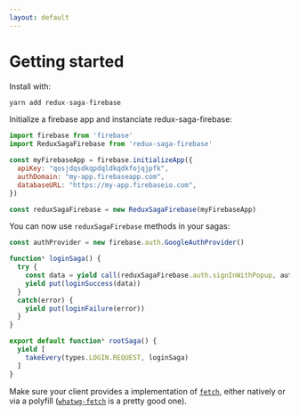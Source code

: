 ```yaml
---
layout: default
---
```


# Getting started

Install with:

```js
yarn add redux-saga-firebase
```

Initialize a firebase app and instanciate redux-saga-firebase:

```js
import firebase from 'firebase'
import ReduxSagaFirebase from 'redux-saga-firebase'

const myFirebaseApp = firebase.initializeApp({
  apiKey: "qosjdqsdkqpdqldkqdkfojqjpfk",
  authDomain: "my-app.firebaseapp.com",
  databaseURL: "https://my-app.firebaseio.com",
})

const reduxSagaFirebase = new ReduxSagaFirebase(myFirebaseApp)
```

You can now use `reduxSagaFirebase` methods in your sagas:

```js
const authProvider = new firebase.auth.GoogleAuthProvider()

function* loginSaga() {
  try {
    const data = yield call(reduxSagaFirebase.auth.signInWithPopup, authProvider)
    yield put(loginSuccess(data))
  }
  catch(error) {
    yield put(loginFailure(error))
  }
}

export default function* rootSaga() {
  yield [
    takeEvery(types.LOGIN.REQUEST, loginSaga)
  ]
}
```

Make sure your client provides a implementation of [`fetch`](https://developer.mozilla.org/en/docs/Web/API/Fetch_API), either natively or via a polyfill ([`whatwg-fetch`](https://www.npmjs.com/package/whatwg-fetch) is a pretty good one).
